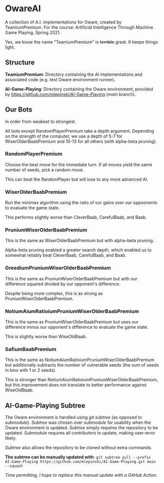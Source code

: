
# OwareAI
A collection of A.I. implementations for Oware, created by TeamiumPremium.
For the course: Artificial Intelligence Through Machine Game Playing, Spring 2021.

Yes, we know the name "TeamiumPremium" is ~~terrible~~ great. It keeps things light.

## Structure
**TeamiumPremium**: Directory containing the AI implementations and associated code (e.g. test Oware environment runner).

**AI-Game-Playing**: Directory containing the Oware environment, provided by https://github.com/mlepinski/AI-Game-Playing (*main* branch).

## Our Bots
In order from weakest to strongest.

All bots except RandomPlayerPremium take a depth argument. Depending on the strength of the computer, we use a depth of 5-7 for WiserOlderBaabPremium and 10-13 for all others (with alpha-beta pruning).

### RandomPlayerPremium
Choose the best move for the immediate turn. If all moves yield the same number of seeds, pick a random move.

This can beat the RandomPlayer but will lose to any more advanced AI.

### WiserOlderBaabPremium
Run the minimax algorithm using the ratio of our gains over our oppoonents to evaluate the game state.

This performs slightly worse than CleverBaab, CarefulBaab, and Baab.

### PruniumWiserOlderBaabPremium
This is the same as WiserOlderBaabPremium but with alpha-beta pruning.

Alpha-beta pruning enabled a greater search depth, which enabled us to somewhat reliably beat CleverBaab, CarefulBaab, and Baab.

### GreediumPruniumWiserOlderBaabPremium
This is the same as PruniumWiserOlderBaabPremium but with our difference squared divided by our opponent's difference.

Despite being more complex, this is as strong as PruniumWiserOlderBaabPremium.

### NotiumAiumRatioiumPruniumWiserOlderBaabPremium
This is the same as PruniumWiserOlderBaabPremium but uses our difference minus our opponent's difference to evaluate the game state.

This is slightly worse than WiseOldBaab.

### SafiumBaabPremium
This is the same as NotiumAiumRatioiumPruniumWiserOlderBaabPremium but additionally subtracts the number of vulnerable seeds (the sum of seeds in bins with 1 or 2 seeds).

This is stronger than NotiumAiumRatioiumPruniumWiserOlderBaabPremium, but this improvement does not translate to better performance against WiseOldBaab.

## AI-Game-Playing Subtree
The Oware environment is handled using *git subtree* (as opposed to *submodule*). *Subtree* was chosen over *submodule* for usability when the Oware environment is updated. *Subtree* simply requires the repository to be updated. *Submodule* requires all contributors to update, making user-error likely.

*Subtree* also allows the repository to be cloned without extra commands.

**The subtree can be manually updated with**:
`git subtree pull --prefix AI-Game-Playing https://github.com/mlepinski/AI-Game-Playing.git main --squash`

*Time permitting, I hope to replace this manual update with a GitHub Action.*
